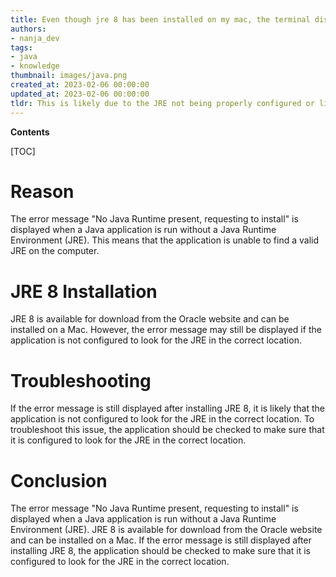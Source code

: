 ```yaml
---
title: Even though jre 8 has been installed on my mac, the terminal displays a message requesting installation of a Java runtime environment, even though one is already present
authors:
- nanja_dev
tags:
- java
- knowledge
thumbnail: images/java.png
created_at: 2023-02-06 00:00:00
updated_at: 2023-02-06 00:00:00
tldr: This is likely due to the JRE not being properly configured or linked to the terminal.
---
```


**Contents**

[TOC]

# Reason

The error message "No Java Runtime present, requesting to install" is displayed when a Java application is run without a Java Runtime Environment (JRE). This means that the application is unable to find a valid JRE on the computer.

# JRE 8 Installation

JRE 8 is available for download from the Oracle website and can be installed on a Mac. However, the error message may still be displayed if the application is not configured to look for the JRE in the correct location.

# Troubleshooting

If the error message is still displayed after installing JRE 8, it is likely that the application is not configured to look for the JRE in the correct location. To troubleshoot this issue, the application should be checked to make sure that it is configured to look for the JRE in the correct location.

# Conclusion

The error message "No Java Runtime present, requesting to install" is displayed when a Java application is run without a Java Runtime Environment (JRE). JRE 8 is available for download from the Oracle website and can be installed on a Mac. If the error message is still displayed after installing JRE 8, the application should be checked to make sure that it is configured to look for the JRE in the correct location.
